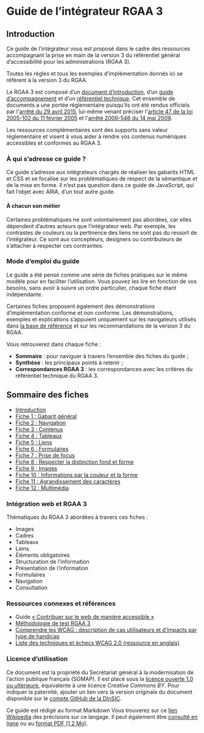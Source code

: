 # Guide de l’intégrateur RGAA 3

## Introduction

Ce guide de l’intégrateur vous est proposé dans le cadre des ressources accompagnant la prise en main de la version&nbsp;3 du référentiel général d’accessibilité pour les administrations (RGAA&nbsp;3).

Toutes les règles et tous les exemples d’implémentation donnés ici se réfèrent à la version&nbsp;3 du RGAA. 

Le RGAA&nbsp;3 est composé d’un [document d’introduction][1], d’un [guide d’accompagnement][2] et d’un [référentiel technique][3]. Cet ensemble de documents a une portée réglementaire puisqu’ils ont été rendus officiels par l'[arrêté du 29 avril 2015][4], lui-même venant préciser l'[article 47 de la loi 2005-102 du 11 février 2005][5] et l'[arrêté 2009-546 du 14 mai 2009][6].

Les ressources complémentaires sont des supports sans valeur réglementaire et visent à vous aider à rendre vos contenus numériques accessibles et conformes au RGAA&nbsp;3.

### À qui s’adresse ce guide&nbsp;?

Ce guide s’adresse aux intégrateurs chargés de réaliser les gabarits HTML et CSS et se focalise sur les problématiques de respect de la sémantique et de la mise en forme. Il n’est pas question dans ce guide de JavaScript, qui fait l’objet avec ARIA, d’un tout autre guide. 

#### À chacun son métier

Certaines problématiques ne sont volontairement pas abordées, car elles dépendent d’autres acteurs que l’intégrateur web. Par exemple, les contrastes de couleurs ou la pertinence des liens ne sont pas du ressort de l’intégrateur. Ce sont aux concepteurs, designers ou contributeurs de s’attacher à respecter ces contraintes.

### Mode d’emploi du guide

Le guide a été pensé comme une série de fiches pratiques sur le même modèle pour en faciliter l’utilisation. Vous pouvez les lire en fonction de vos besoins, sans avoir à suivre un ordre particulier, chaque fiche étant indépendante.

Certaines fiches proposent également des démonstrations d’implémentation conforme et non conforme. Les démonstrations, exemples et explications s’appuient uniquement sur les navigateurs utilisés dans [la base de référence][7] et sur les recommandations de la version&nbsp;3 du RGAA.

Vous retrouverez dans chaque fiche&nbsp;:

* **Sommaire**&nbsp;: pour naviguer à travers l’ensemble des fiches du guide&nbsp;;
* **Synthèse**&nbsp;: les principaux points à retenir&nbsp;;
* **Correspondances RGAA&nbsp;3**&nbsp;: les correspondances avec les critères du référentiel technique du RGAA&nbsp;3.

## Sommaire des fiches

* [Introduction][8]
* [Fiche 1&nbsp;: Gabarit général][9]
* [Fiche 2&nbsp;: Navigation][10]
* [Fiche 3&nbsp;: Contenus][11]
* [Fiche 4&nbsp;: Tableaux][12]
* [Fiche 5&nbsp;: Liens][13]
* [Fiche 6&nbsp;: Formulaires][14]
* [Fiche 7&nbsp;: Prise de focus][15] 
* [Fiche 8&nbsp;: Respecter la distinction fond et forme][16]
* [Fiche 9&nbsp;: Images][17]
* [Fiche 10&nbsp;: Informations par la couleur et la forme][18] 
* [Fiche 11&nbsp;: Agrandissement des caractères][19]
* [Fiche 12&nbsp;: Multimédia][20]

### Intégration web et RGAA&nbsp;3

Thématiques du RGAA&nbsp;3 abordées à travers ces fiches&nbsp;:

- Images
- Cadres
- Tableaux
- Liens
- Éléments obligatoires
- Structuration de l’information
- Présentation de l’information
- Formulaires
- Navigation
- Consultation

### Ressources connexes et références

- Guide [«&nbsp;Contribuer sur le web de manière accessible&nbsp;»][31]
- [Méthodologie de test RGAA 3][36]
- [Comprendre les WCAG&nbsp;: description de cas utilisateurs et d’impacts par type de handicap][32]
- [Liste des techniques et échecs WCAG&nbsp;2.0 (ressource en anglais)][35]

### Licence d’utilisation

Ce document est la propriété du Secrétariat général à la modernisation de l’action publique français (SGMAP). Il est placé sous la [licence ouverte 1.0 ou ultérieure][33], équivalente à une licence <i lang="en">Creative Commons BY</i>. Pour indiquer la paternité, ajouter un lien vers la version originale du document disponible sur le [compte <span lang="en">GitHub</span> de la DInSIC][34].

[1]:	http://references.modernisation.gouv.fr/rgaa/
[2]:	http://references.modernisation.gouv.fr/rgaa/guide-accompagnement-RGAA.html
[3]:	http://references.modernisation.gouv.fr/rgaa/criteres.html
[4]:	http://www.legifrance.gouv.fr/affichTexte.do?cidTexte=JORFTEXT000030540064&dateTexte=20150921
[5]:	http://www.legifrance.gouv.fr/affichTexte.do?cidTexte=JORFTEXT000000809647&fastPos=1&fastReqId=1497340759&categorieLien=cid&oldAction=rechTexte#LEGIARTI000006682279
[6]:	http://www.legifrance.gouv.fr/affichTexte.do?cidTexte=JORFTEXT000030540064&categorieLien=id
[7]:	http://references.modernisation.gouv.fr/rgaa/base-de-reference.html
[8]:	0-intro.md
[9]:	1-gabarit-general.md
[10]:	2-navigation.md
[11]:	3-contenus.md
[12]:	4-tableaux.md
[13]:	5-liens.md
[14]:	6-formulaires.md
[15]:	7-focus.md
[16]:	8-distinction-fond-forme.md.md
[17]:	9-images.md
[18]:	10-infos-forme-couleur.md
[19]:	11-agrandissement-des-caracteres.md
[20]:	12-multimedia.md
[31]:	http://disic.github.io/guide-contribuer_accessible/
[32]:	http://www.w3.org/Translations/NOTE-UNDERSTANDING-WCAG20-fr/Overview.html#contents
[33]:	https://www.etalab.gouv.fr/licence-ouverte-open-licence
[34]:	https://github.com/DISIC
[35]: 	https://www.w3.org/TR/WCAG20-TECHS/
[36]: 	http://disic.github.io/rgaa_methodologie/

Ce guide est rédigé au format Markdown Vous trouverez sur ce [lien Wikipedia](https://fr.wikipedia.org/wiki/Markdown) des précisions sur ce langage. Il peut également être [consulté en ligne](https://disic.github.io/guide-integrateur/) ou au [format PDF (1,2 Mo)](pdf/guide-integrateur.pdf).